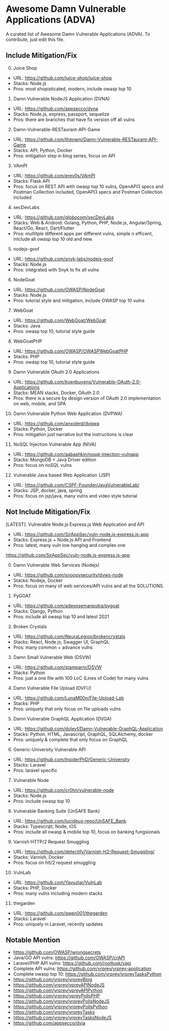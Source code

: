 # Awesome Damn Vulnerable Applications (ADVA)
A curated list of Awesome Damn Vulnerable Applications (ADVA). To contribute, just edit this file.

## Include Mitigation/Fix

0. Juice Shop
- URL: https://github.com/juice-shop/juice-shop
- Stacks: Node.js
- Pros: most shopisticated, modern, include owasp top 10

1. Damn Vulnerable NodeJS Application (DVNA)
- URL: https://github.com/appsecco/dvna
- Stacks: Node.js, express, passport, sequelize
- Pros: there are branches that have fix version off all vulns

2. Damn-Vulnerable-RESTaurant-API-Game
- URL: https://github.com/theowni/Damn-Vulnerable-RESTaurant-API-Game
- Stacks: API, Python, Docker
- Pros: mitigation step in blog series, focus on API

3. VAmPI
- URL: https://github.com/erev0s/VAmPI
- Stacks: Flask API
- Pros: focus on REST API with owasp top 10 vulns, OpenAPI3 specs and Postman Collection included, OpenAPI3 specs and Postman Collection included

4. secDevLabs
- URL: https://github.com/globocom/secDevLabs
- Stacks: Web & Android: Golang, Python, PHP, Node.js, Angular/Spring, React/Go, React, Dart/Flutter
- Pros: multitple different apps per different vulns, simple n efficent, inlclude all owasp top 10 old and new.

5. nodejs-goof
- URL: https://github.com/snyk-labs/nodejs-goof
- Stacks: Node.js
- Pros: integrated with Snyk to fix all vulns

6. NodeGoat
- URL: https://github.com/OWASP/NodeGoat
- Stacks: Node.js
- Pros: tutorial style and mitigation, include OWASP top 10 vulns

7. WebGoat 
- URL: https://github.com/WebGoat/WebGoat
- Stacks: Java
- Pros: owasp top 10, tutorial style guide

8. WebGoatPHP
- URL: https://github.com/OWASP/OWASPWebGoatPHP
- Stacks: PHP
- Pros: owasp top 10, tutorial style guide

9. Damn Vulnerable OAuth 2.0 Applications
- URL: https://github.com/koenbuyens/Vulnerable-OAuth-2.0-Applications
- Stacks: MEAN stacks, Docker, OAuth 2.0
- Pros: there is a secure by design version of OAuth 2.0 implementation on web, mobile, and SPA

10. Damn Vulnerable Python Web Application (DVPWA)
- URL: https://github.com/anxolerd/dvpwa
- Stacks: Python, Docker
- Pros: mitigation just narrative but the instructions is clear

11. NoSQL Injection Vulnerable App (NIVA)
- URL: https://github.com/aabashkin/nosql-injection-vulnapp
- Stacks: MongoDB + Java Driver edition
- Pros: focus on noSQL vulns

12. Vulnerable Java based Web Application (JSP)
- URL: https://github.com/CSPF-Founder/JavaVulnerableLab/
- Stacks: JSP, docker, java, spring
- Pros: focus on jsp/java, many vulns and video style tutorial


## Not Include Mitigation/Fix

[LATEST]. Vulnerable Node.js Express.js Web Application and API
- URL: https://github.com/SirAppSec/vuln-node.js-express.js-app
- Stacks: Express.js + Node.js API and Frontend
- Pros: latest, many vuln low hanging and complex one

https://github.com/SirAppSec/vuln-node.js-express.js-app

0. Damn Vulnerable Web Services (Nodejs)
- URL: https://github.com/snoopysecurity/dvws-node
- Stacks: Nodejs, Docker
- Pros: focus on many of web services/API vulns and all the SOLUTIONS.

1. PyGOAT
- URL: https://github.com/adeyosemanputra/pygoat
- Stacks: Django, Python
- Pros: include all owasp top 10 and latest 2021

2. Broken Crystals
- URL: https://github.com/NeuraLegion/brokencrystals
- Stacks: React, Node.js, Swagger UI, GraphQL 
- Pros: many common + advance vulns

3. Damn Small Vulnerable Web (DSVW)
- URL: https://github.com/stamparm/DSVW
- Stacks: Python
- Pros: just a one file with 100 LoC (Lines of Code) for many vulns

4. Damn Vulnerable File Upload (DVFU)
- URL: https://github.com/LunaM00n/File-Upload-Lab
- Stacks: PHP
- Pros: uniquely that only focus on file uploads vulns

5. Damn Vulnerable GraphQL Application (DVGA)
- URL: https://github.com/dolevf/Damn-Vulnerable-GraphQL-Application
- Stacks: Python, HTML, Javascript, GraphQL, SQLAlchemy, docker
- Pros: uniquely & complete that only focus on GraphQL

6. Generic-University Vulnerable API
- URL: https://github.com/InsiderPhD/Generic-University
- Stacks: Laravel
- Pros: laravel specific

7. Vulnerable Node
- URL: https://github.com/cr0hn/vulnerable-node
- Stacks: Node.js
- Pros: include owasp top 10

8. Vulnerable Banking Suite (UnSAFE Bank)
- URL: https://github.com/lucideus-repo/UnSAFE_Bank
- Stacks: Typescript, Node, iOS
- Pros: include all owasp & mobile top 10, focus on banking fungsionals

9. Varnish HTTP/2 Request Smuggling
- URL: https://github.com/detectify/Varnish-H2-Request-Smuggling/
- Stacks: Varnish, Docker
- Pros: focus on htt/2 request smuggling

10. VulnLab
- URL: https://github.com/Yavuzlar/VulnLab
- Stacks: PHP, Docker
- Pros: many vulns including modern stacks

11. thegarden
- URL: https://github.com/gwen001/thegarden
- Stacks: Laravel
- Pros: uniquely in Laravel, recently updates


## Notable Mention

- https://github.com/OWASP/wrongsecrets
- Java/GO API vulns: https://github.com/OWASP/crAPI
- Laravel/PHP API vulns: https://github.com/roottusk/vapi
- Complete API vulns: https://github.com/yrprey/yrprey-application
- Complete owasp top 10: https://github.com/yrprey/yrpreyTasksPython
- https://github.com/yrprey/yrpreyBlog
- https://github.com/yrprey/ypreyAPINodeJS
- https://github.com/yrprey/ypreyAPIPython
- https://github.com/yrprey/ypreyPollsPHP
- https://github.com/yrprey/yrpreyPollsNodeJS
- https://github.com/yrprey/yrpreyPollsPython
- https://github.com/yrprey/yrpreyTasks
- https://github.com/yrprey/yrpreyTasksNodeJS
- https://github.com/appsecco/dvja
